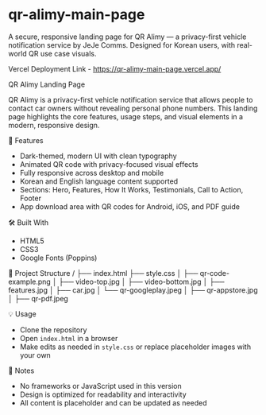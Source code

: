 # qr-alimy-main-page
A secure, responsive landing page for QR Alimy — a privacy-first vehicle notification service by JeJe Comms. Designed for Korean users, with real-world QR use case visuals.

Vercel Deployment Link - 
https://qr-alimy-main-page.vercel.app/



QR Alimy Landing Page

QR Alimy is a privacy-first vehicle notification service that allows people to contact car owners without revealing personal phone numbers. This landing page highlights the core features, usage steps, and visual elements in a modern, responsive design.

📌 Features

- Dark-themed, modern UI with clean typography  
- Animated QR code with privacy-focused visual effects  
- Fully responsive across desktop and mobile  
- Korean and English language content supported  
- Sections: Hero, Features, How It Works, Testimonials, Call to Action, Footer  
- App download area with QR codes for Android, iOS, and PDF guide

🛠️ Built With

- HTML5 
- CSS3 
- Google Fonts (Poppins)

 📁 Project Structure
 /
├── index.html
├── style.css
│ ├── qr-code-example.png
│ ├── video-top.jpg
│ ├── video-bottom.jpg
│ ├── features.jpg
│ ├── car.jpg
│ └── qr-googleplay.jpeg
│ ├── qr-appstore.jpg
│ ├── qr-pdf.jpeg


 💡 Usage

- Clone the repository  
- Open `index.html` in a browser  
- Make edits as needed in `style.css` or replace placeholder images with your own

 📝 Notes

- No frameworks or JavaScript used in this version  
- Design is optimized for readability and interactivity  
- All content is placeholder and can be updated as needed


